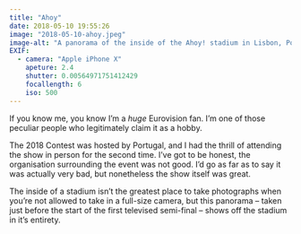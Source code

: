```yaml
---
title: "Ahoy"
date: 2018-05-10 19:55:26
image: "2018-05-10-ahoy.jpeg"
image-alt: "A panorama of the inside of the Ahoy! stadium in Lisbon, Portugal."
EXIF:
  - camera: "Apple iPhone X"
    apeture: 2.4
    shutter: 0.00564971751412429
    focallength: 6
    iso: 500
---
```


If you know me, you know I’m a _huge_ Eurovision fan. I’m one of those peculiar people who legitimately claim it as a hobby.

The 2018 Contest was hosted by Portugal, and I had the thrill of attending the show in person for the second time. I’ve got to be honest, the organisation surrounding the event was not good. I’d go as far as to say it was actually very bad, but nonetheless the show itself was great.

The inside of a stadium isn’t the greatest place to take photographs when you’re not allowed to take in a full-size camera, but this panorama – taken just before the start of the first televised semi-final – shows off the stadium in it’s entirety.